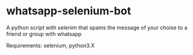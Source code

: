 # whatsapp-selenium-bot
A python script with selenim that spams the message of your choise to a friend or group with whatsapp

Requirements: selenium, python3.X

